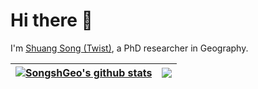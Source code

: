 # Hi there 👋

I'm [Shuang Song (Twist)](https://cv.songshgeo.com/), a PhD researcher in Geography.

| <a href="https://github.com/SongshGeo"><img align="center" src="https://github-readme-stats.vercel.app/api?username=SongshGeo&show_icons=true&include_all_commits=true&theme=buefy&hide_border=true" alt="SongshGeo's github stats" /></a> | <a href="https://github.com/SongshGeo"><img align="center" src="https://github-readme-stats.vercel.app/api/top-langs/?username=SongshGeo&layout=compact&theme=buefy&hide_border=true" /></a> |
| ------------- | ------------- |

<!--
**SongshGeo/SongshGeo** is a ✨ _special_ ✨ repository because its `README.md` (this file) appears on your GitHub profile.

Here are some ideas to get you started:

- 🔭 I’m currently working on ...
- 🌱 I’m currently learning ...
- 👯 I’m looking to collaborate on ...
- 🤔 I’m looking for help with ...
- 💬 Ask me about ...
- 📫 How to reach me: ...
- 😄 Pronouns: ...
- ⚡ Fun fact: ...
-->
